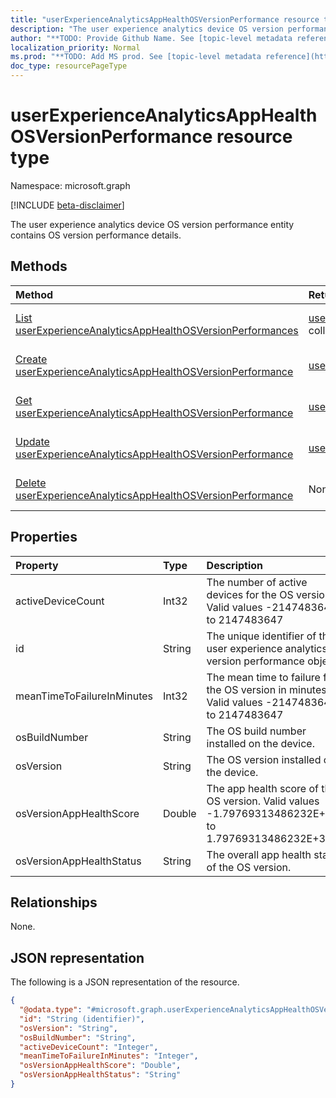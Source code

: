 ```yaml
---
title: "userExperienceAnalyticsAppHealthOSVersionPerformance resource type"
description: "The user experience analytics device OS version performance entity contains OS version performance details."
author: "**TODO: Provide Github Name. See [topic-level metadata reference](https://msgo.azurewebsites.net/add/document/guidelines/metadata.html#topic-level-metadata)**"
localization_priority: Normal
ms.prod: "**TODO: Add MS prod. See [topic-level metadata reference](https://msgo.azurewebsites.net/add/document/guidelines/metadata.html#topic-level-metadata)**"
doc_type: resourcePageType
---
```


# userExperienceAnalyticsAppHealthOSVersionPerformance resource type

Namespace: microsoft.graph

[!INCLUDE [beta-disclaimer](../../includes/beta-disclaimer.md)]

The user experience analytics device OS version performance entity contains OS version performance details.

## Methods
|Method|Return type|Description|
|:---|:---|:---|
|[List userExperienceAnalyticsAppHealthOSVersionPerformances](../api/userexperienceanalyticsapphealthosversionperformance-list.md)|[userExperienceAnalyticsAppHealthOSVersionPerformance](../resources/userexperienceanalyticsapphealthosversionperformance.md) collection|Get a list of the [userExperienceAnalyticsAppHealthOSVersionPerformance](../resources/userexperienceanalyticsapphealthosversionperformance.md) objects and their properties.|
|[Create userExperienceAnalyticsAppHealthOSVersionPerformance](../api/userexperienceanalyticsapphealthosversionperformance-create.md)|[userExperienceAnalyticsAppHealthOSVersionPerformance](../resources/userexperienceanalyticsapphealthosversionperformance.md)|Create a new [userExperienceAnalyticsAppHealthOSVersionPerformance](../resources/userexperienceanalyticsapphealthosversionperformance.md) object.|
|[Get userExperienceAnalyticsAppHealthOSVersionPerformance](../api/userexperienceanalyticsapphealthosversionperformance-get.md)|[userExperienceAnalyticsAppHealthOSVersionPerformance](../resources/userexperienceanalyticsapphealthosversionperformance.md)|Read the properties and relationships of a [userExperienceAnalyticsAppHealthOSVersionPerformance](../resources/userexperienceanalyticsapphealthosversionperformance.md) object.|
|[Update userExperienceAnalyticsAppHealthOSVersionPerformance](../api/userexperienceanalyticsapphealthosversionperformance-update.md)|[userExperienceAnalyticsAppHealthOSVersionPerformance](../resources/userexperienceanalyticsapphealthosversionperformance.md)|Update the properties of a [userExperienceAnalyticsAppHealthOSVersionPerformance](../resources/userexperienceanalyticsapphealthosversionperformance.md) object.|
|[Delete userExperienceAnalyticsAppHealthOSVersionPerformance](../api/userexperienceanalyticsapphealthosversionperformance-delete.md)|None|Deletes a [userExperienceAnalyticsAppHealthOSVersionPerformance](../resources/userexperienceanalyticsapphealthosversionperformance.md) object.|

## Properties
|Property|Type|Description|
|:---|:---|:---|
|activeDeviceCount|Int32|The number of active devices for the OS version. Valid values -2147483648 to 2147483647|
|id|String|The unique identifier of the user experience analytics OS version performance object.|
|meanTimeToFailureInMinutes|Int32|The mean time to failure for the OS version in minutes. Valid values -2147483648 to 2147483647|
|osBuildNumber|String|The OS build number installed on the device.|
|osVersion|String|The OS version installed on the device.|
|osVersionAppHealthScore|Double|The app health score of the OS version. Valid values -1.79769313486232E+308 to 1.79769313486232E+308|
|osVersionAppHealthStatus|String|The overall app health status of the OS version.|

## Relationships
None.

## JSON representation
The following is a JSON representation of the resource.
<!-- {
  "blockType": "resource",
  "keyProperty": "id",
  "@odata.type": "microsoft.graph.userExperienceAnalyticsAppHealthOSVersionPerformance",
  "openType": false
}
-->
``` json
{
  "@odata.type": "#microsoft.graph.userExperienceAnalyticsAppHealthOSVersionPerformance",
  "id": "String (identifier)",
  "osVersion": "String",
  "osBuildNumber": "String",
  "activeDeviceCount": "Integer",
  "meanTimeToFailureInMinutes": "Integer",
  "osVersionAppHealthScore": "Double",
  "osVersionAppHealthStatus": "String"
}
```


